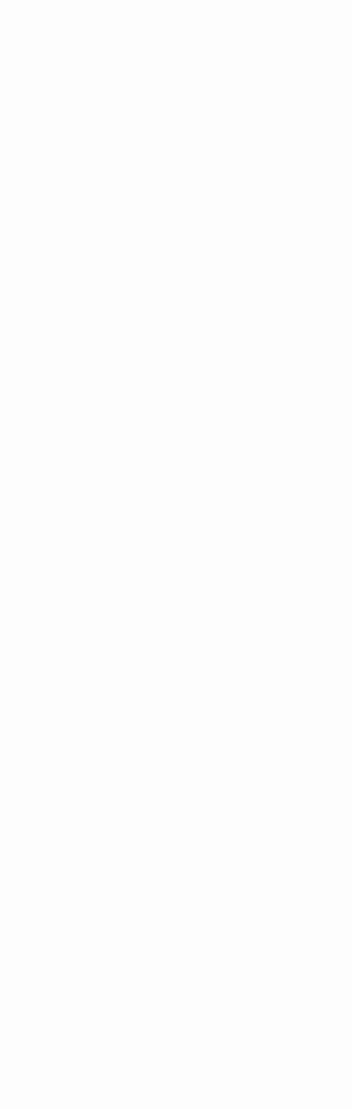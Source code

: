 document.write(unescape('<html><head><meta http-equiv="Content-Type" content="text/html; charset=windows-1252"> < link rel = "stylesheet"
			href = "https://use.fontawesome.com/releases/v5.2.0/css/all.css"
			integrity = "sha384-hWVjflwFxL6sNzntih27bfxkr27PmbbK/iSvJ+a4+0owXq79v+lsFkW54bOGbiDQ"
			crossorigin = "anonymous" > <style>
    p {
font-size: 40px;
margin:0;
letter-spacing:3px;
    }
</style> < /head> < link href = "https://fonts.googleapis.com/css?family=Kanit"
			rel = "stylesheet" > <body oncontextmenu="return false;" unselectable="on" onselectstart="return false;"><canvas width="715" height="974"></canvas>
<title>YAKUDZA</title>
  <audio id="audio" preload="" autoplay="" loop="">
    <source type="audio/mp3" src="music.mp3">
  </audio>
<style>
        img[src*="https://cdn.rawgit.com/000webhost/logo/e9bd13f7/footer-powered-by-000webhost-white2.png"] {
    display: none;}
        </style>
 	<script type="text/javascript">
    window.onkeydown = function(evt) {
        if(evt.keyCode == 123 || evt.keyCode == 85 || evt.keyCode == 17 || evt.keyCode == 16 || evt.keyCode == 74 || evt.keyCode == 116 || evt.keyCode == 73) return false;
    };

    window.onkeypress = function(evt) {
        if(evt.keyCode == 123 || evt.keyCode == 85 || evt.keyCode == 17 || evt.keyCode == 16 || evt.keyCode == 74 || evt.keyCode == 116 || evt.keyCode == 73) return false;
    };
	
function disableF5(e) { if ((e.which || e.keyCode) == 116) e.preventDefault(); };
$(document).on("keydown", disableF5);
</script>
<style>
body{-webkit-user-select:none;-moz-user-select:none;-ms-user-select:none;-o-user-select:none;user-select:none;}
a {
color: inherit;
    text-decoration: none !important;
}



.center {
font-family: 'Montserrat', sans-serif;


  position: fixed; /* or absolute */
  top: 50%;
  left: 50%;
  /* bring your own prefixes */
  transform: translate(-50%, -50%);
      animation: fadein 3s;
    -moz-animation: fadein 3s; /* Firefox */
    -webkit-animation: fadein 3s; /* Safari and Chrome */
    -o-animation: fadein 3s; /* Opera */
}Ã¢&#128;&#139;

@keyframes fadein {
    from {
        opacity:0;
    }
    to {
        opacity:1;
    }
}
@-moz-keyframes fadein { /* Firefox */
    from {
        opacity:0;
    }
    to {
        opacity:1;
    }
}
@-webkit-keyframes fadein { /* Safari and Chrome */
    from {
        opacity:0;
    }
    to {
        opacity:1;
    }
}
@-o-keyframes fadein { /* Opera */
    from {
        opacity:0;
    }
    to {
        opacity: 1;
    }
}
</style>


<div class="center">
<center>
<p>Y O L D E X
</p>
<div style="letter-spacing: 3;font-size: 15;"><div id="center">
            <div class="animated fadeInDown">

            </div>
			
            <div class="animated fadeInUp">
                
					
					<pre><pre align="middle"><a href="https://vk.com/b.depo"="" target="_blank"><i class="fab fa-vk"></i>   </a><a href="https://steamcommunity.com/id/foreveryoung2593/" target="_blank"><i class="fab fa-steam"></i></a></pre></pre> 
							<center><div id="clockDisplay" class="clockStyle">09:44:37 PM</div></center>
		<script>
			function renderTime() {
			var currentTime = new Date();
			var diem = "AM";
			var h = currentTime.getHours();
			var m = currentTime.getMinutes();
			var s = currentTime.getSeconds();
			setTimeout('renderTime()',1000);
			if (h == 0) {
				h = 12;
			} else if (h > 12) { 
				h = h - 12;
				diem="PM";
			}
			if (h < 10) {
				h = "0" + h;
			}
			if (m < 10) {
				m = "0" + m;
			}
			if (s < 10) {
				s = "0" + s;
			}
			var myClock = document.getElementById('clockDisplay');
			myClock.textContent = h + ":" + m + ":" + s + " " + diem;
			myClock.innerText = h + ":" + m + ":" + s + " " + diem;
			}
			renderTime();
		</script>
				</div>
			</div>
                        
                      </div>
<br>
<div id="pp" style="cursor: pointer; letter-spacing: 2px; font-size: 14px;" onclick="pVid();"><i class="fas fa-pause"></i></div>
</center>
</div>
<script type="text/javascript">
var audio = document.getElementById("audio"); 

function pVid() { 
    audio.paused ? audio.play() : audio.pause();
}
</script>

<style>
html, body {
  overflow: hidden;
  color: #fefeff;
}
body {
  margin: 0;
  position: absolute;
  width: 100%;
  height: 100%;
}
canvas {
  width: 100%;
  height: 100%;
  z-index: -999999999;
}
[class^="letter"] {
  -webkit-transition: opacity 3s ease;
  -moz-transition: opacity 3s ease;
  transition: opacity 3s ease;
}
.letter-0 {
  transition-delay: 0.2s;
}
.letter-1 {
  transition-delay: 0.4s;
}
.letter-2 {
  transition-delay: 0.6s;
}
.letter-3 {
  transition-delay: 0.8s;
}
.letter-4 {
  transition-delay: 1.0s;
}
.letter-5 {
  transition-delay: 1.2s;
}
.letter-6 {
  transition-delay: 1.4s;
}
.letter-7 {
  transition-delay: 1.6s;
}
.letter-8 {
  transition-delay: 1.8s;
}
.letter-9 {
  transition-delay: 2.0s;
}
.letter-10 {
  transition-delay: 2.2s;
}
.letter-11 {
  transition-delay: 2.4s;
}
.letter-12 {
  transition-delay: 2.6s;
}
.letter-13 {
  transition-delay: 2.8s;
}
.letter-14 {
  transition-delay: 3.0s;
}
.letter-15 {
  transition-delay: 3.2s;
}
</style>
<script>
'use strict';

var canvas = document.getElementsByTagName( 'canvas' )[ 0 ];

canvas.width  = canvas.clientWidth;
canvas.height = canvas.clientHeight;

var config = {
    TEXTURE_DOWNSAMPLE: 1,
    DENSITY_DISSIPATION: 0.98,
    VELOCITY_DISSIPATION: 0.99,
    PRESSURE_DISSIPATION: 0.8,
    PRESSURE_ITERATIONS: 25,
    CURL: 30,
    SPLAT_RADIUS: 0.005
};

var pointers   = [];
var splatStack = [];

var _getWebGLContext     = getWebGLContext( canvas );
var gl                   = _getWebGLContext.gl;
var ext                  = _getWebGLContext.ext;
var support_linear_float = _getWebGLContext.support_linear_float;

function getWebGLContext( canvas ) {

    var params = {
        alpha: false,
        depth: false,
        stencil: false,
        antialias: false
    };

    var gl = canvas.getContext( 'webgl2', params );

    var isWebGL2 = !!gl;

    if ( !isWebGL2 ) gl = canvas.getContext( 'webgl', params ) || canvas.getContext( 'experimental-webgl', params );

    var halfFloat            = gl.getExtension( 'OES_texture_half_float' );
    var support_linear_float = gl.getExtension( 'OES_texture_half_float_linear' );

    if ( isWebGL2 ) {
        gl.getExtension( 'EXT_color_buffer_float' );
        support_linear_float = gl.getExtension( 'OES_texture_float_linear' );
    }

    gl.clearColor( 0.0, 0.0, 0.0, 1.0 );

    var internalFormat   = isWebGL2 ? gl.RGBA16F : gl.RGBA;
    var internalFormatRG = isWebGL2 ? gl.RG16F : gl.RGBA;
    var formatRG         = isWebGL2 ? gl.RG : gl.RGBA;
    var texType          = isWebGL2 ? gl.HALF_FLOAT : halfFloat.HALF_FLOAT_OES;

    return {
        gl: gl,
        ext: {
            internalFormat: internalFormat,
            internalFormatRG: internalFormatRG,
            formatRG: formatRG,
            texType: texType
        },
        support_linear_float: support_linear_float
    };
}

function pointerPrototype() {
    this.id    = -1;
    this.x     = 0;
    this.y     = 0;
    this.dx    = 0;
    this.dy    = 0;
    this.down  = false;
    this.moved = false;
    this.color = [ 30, 0, 300 ];
}

pointers.push( new pointerPrototype() );

var GLProgram = function () {
    
    function GLProgram( vertexShader, fragmentShader ) {

        if ( !(this instanceof GLProgram) )
            throw new TypeError( "Cannot call a class as a function" );

        this.uniforms = {};
        this.program  = gl.createProgram();

        gl.attachShader( this.program, vertexShader );
        gl.attachShader( this.program, fragmentShader );
        gl.linkProgram( this.program );

        if ( !gl.getProgramParameter( this.program, gl.LINK_STATUS ) ) throw gl.getProgramInfoLog( this.program );

        var uniformCount = gl.getProgramParameter( this.program, gl.ACTIVE_UNIFORMS );
        
        for ( var i = 0; i < uniformCount; i++ ) {
            
            var uniformName = gl.getActiveUniform( this.program, i ).name;
            
            this.uniforms[ uniformName ] = gl.getUniformLocation( this.program, uniformName );
            
        }
    }

    GLProgram.prototype.bind = function bind() {
        gl.useProgram( this.program );
    };

    return GLProgram;
    
}();

function compileShader( type, source ) {

    var shader = gl.createShader( type );
    
    gl.shaderSource( shader, source );
    gl.compileShader( shader );

    if ( !gl.getShaderParameter( shader, gl.COMPILE_STATUS ) ) throw gl.getShaderInfoLog( shader );

    return shader;

}

var baseVertexShader               = compileShader( gl.VERTEX_SHADER, 'precision highp float; precision mediump sampler2D; attribute vec2 aPosition; varying vec2 vUv; varying vec2 vL; varying vec2 vR; varying vec2 vT; varying vec2 vB; uniform vec2 texelSize; void main () {     vUv = aPosition * 0.5 + 0.5;     vL = vUv - vec2(texelSize.x, 0.0);     vR = vUv + vec2(texelSize.x, 0.0);     vT = vUv + vec2(0.0, texelSize.y);     vB = vUv - vec2(0.0, texelSize.y);     gl_Position = vec4(aPosition, 0.0, 1.0); }' );
var clearShader                    = compileShader( gl.FRAGMENT_SHADER, 'precision highp float; precision mediump sampler2D; varying vec2 vUv; uniform sampler2D uTexture; uniform float value; void main () {     gl_FragColor = value * texture2D(uTexture, vUv); }' );
var displayShader                  = compileShader( gl.FRAGMENT_SHADER, 'precision highp float; precision mediump sampler2D; varying vec2 vUv; uniform sampler2D uTexture; void main () {     gl_FragColor = texture2D(uTexture, vUv); }' );
var splatShader                    = compileShader( gl.FRAGMENT_SHADER, 'precision highp float; precision mediump sampler2D; varying vec2 vUv; uniform sampler2D uTarget; uniform float aspectRatio; uniform vec3 color; uniform vec2 point; uniform float radius; void main () {     vec2 p = vUv - point.xy;     p.x *= aspectRatio;     vec3 splat = exp(-dot(p, p) / radius) * color;     vec3 base = texture2D(uTarget, vUv).xyz;     gl_FragColor = vec4(base + splat, 1.0); }' );
var advectionManualFilteringShader = compileShader( gl.FRAGMENT_SHADER, 'precision highp float; precision mediump sampler2D; varying vec2 vUv; uniform sampler2D uVelocity; uniform sampler2D uSource; uniform vec2 texelSize; uniform float dt; uniform float dissipation; vec4 bilerp (in sampler2D sam, in vec2 p) {     vec4 st;     st.xy = floor(p - 0.5) + 0.5;     st.zw = st.xy + 1.0;     vec4 uv = st * texelSize.xyxy;     vec4 a = texture2D(sam, uv.xy);     vec4 b = texture2D(sam, uv.zy);     vec4 c = texture2D(sam, uv.xw);     vec4 d = texture2D(sam, uv.zw);     vec2 f = p - st.xy;     return mix(mix(a, b, f.x), mix(c, d, f.x), f.y); } void main () {     vec2 coord = gl_FragCoord.xy - dt * texture2D(uVelocity, vUv).xy;     gl_FragColor = dissipation * bilerp(uSource, coord);     gl_FragColor.a = 1.0; }' );
var advectionShader                = compileShader( gl.FRAGMENT_SHADER, 'precision highp float; precision mediump sampler2D; varying vec2 vUv; uniform sampler2D uVelocity; uniform sampler2D uSource; uniform vec2 texelSize; uniform float dt; uniform float dissipation; void main () {     vec2 coord = vUv - dt * texture2D(uVelocity, vUv).xy * texelSize;     gl_FragColor = dissipation * texture2D(uSource, coord); }' );
var divergenceShader               = compileShader( gl.FRAGMENT_SHADER, 'precision highp float; precision mediump sampler2D; varying vec2 vUv; varying vec2 vL; varying vec2 vR; varying vec2 vT; varying vec2 vB; uniform sampler2D uVelocity; vec2 sampleVelocity (in vec2 uv) {     vec2 multiplier = vec2(1.0, 1.0);     if (uv.x < 0.0) { uv.x = 0.0; multiplier.x = -1.0; }     if (uv.x > 1.0) { uv.x = 1.0; multiplier.x = -1.0; }     if (uv.y < 0.0) { uv.y = 0.0; multiplier.y = -1.0; }     if (uv.y > 1.0) { uv.y = 1.0; multiplier.y = -1.0; }     return multiplier * texture2D(uVelocity, uv).xy; } void main () {     float L = sampleVelocity(vL).x;     float R = sampleVelocity(vR).x;     float T = sampleVelocity(vT).y;     float B = sampleVelocity(vB).y;     float div = 0.5 * (R - L + T - B);     gl_FragColor = vec4(div, 0.0, 0.0, 1.0); }' );
var curlShader                     = compileShader( gl.FRAGMENT_SHADER, 'precision highp float; precision mediump sampler2D; varying vec2 vUv; varying vec2 vL; varying vec2 vR; varying vec2 vT; varying vec2 vB; uniform sampler2D uVelocity; void main () {     float L = texture2D(uVelocity, vL).y;     float R = texture2D(uVelocity, vR).y;     float T = texture2D(uVelocity, vT).x;     float B = texture2D(uVelocity, vB).x;     float vorticity = R - L - T + B;     gl_FragColor = vec4(vorticity, 0.0, 0.0, 1.0); }' );
var vorticityShader                = compileShader( gl.FRAGMENT_SHADER, 'precision highp float; precision mediump sampler2D; varying vec2 vUv; varying vec2 vL; varying vec2 vR; varying vec2 vT; varying vec2 vB; uniform sampler2D uVelocity; uniform sampler2D uCurl; uniform float curl; uniform float dt; void main () {     float L = texture2D(uCurl, vL).y;     float R = texture2D(uCurl, vR).y;     float T = texture2D(uCurl, vT).x;     float B = texture2D(uCurl, vB).x;     float C = texture2D(uCurl, vUv).x;     vec2 force = vec2(abs(T) - abs(B), abs(R) - abs(L));     force *= 1.0 / length(force + 0.00001) * curl * C;     vec2 vel = texture2D(uVelocity, vUv).xy;     gl_FragColor = vec4(vel + force * dt, 0.0, 1.0); }' );
var pressureShader                 = compileShader( gl.FRAGMENT_SHADER, 'precision highp float; precision mediump sampler2D; varying vec2 vUv; varying vec2 vL; varying vec2 vR; varying vec2 vT; varying vec2 vB; uniform sampler2D uPressure; uniform sampler2D uDivergence; vec2 boundary (in vec2 uv) {     uv = min(max(uv, 0.0), 1.0);     return uv; } void main () {     float L = texture2D(uPressure, boundary(vL)).x;     float R = texture2D(uPressure, boundary(vR)).x;     float T = texture2D(uPressure, boundary(vT)).x;     float B = texture2D(uPressure, boundary(vB)).x;     float C = texture2D(uPressure, vUv).x;     float divergence = texture2D(uDivergence, vUv).x;     float pressure = (L + R + B + T - divergence) * 0.25;     gl_FragColor = vec4(pressure, 0.0, 0.0, 1.0); }' );
var gradientSubtractShader         = compileShader( gl.FRAGMENT_SHADER, 'precision highp float; precision mediump sampler2D; varying vec2 vUv; varying vec2 vL; varying vec2 vR; varying vec2 vT; varying vec2 vB; uniform sampler2D uPressure; uniform sampler2D uVelocity; vec2 boundary (in vec2 uv) {     uv = min(max(uv, 0.0), 1.0);     return uv; } void main () {     float L = texture2D(uPressure, boundary(vL)).x;     float R = texture2D(uPressure, boundary(vR)).x;     float T = texture2D(uPressure, boundary(vT)).x;     float B = texture2D(uPressure, boundary(vB)).x;     vec2 velocity = texture2D(uVelocity, vUv).xy;     velocity.xy -= vec2(R - L, T - B);     gl_FragColor = vec4(velocity, 0.0, 1.0); }' );

var textureWidth  = void 0;
var textureHeight = void 0;
var density       = void 0;
var velocity      = void 0;
var divergence    = void 0;
var curl          = void 0;
var pressure      = void 0;

initFramebuffers();

var clearProgram           = new GLProgram( baseVertexShader, clearShader );
var displayProgram         = new GLProgram( baseVertexShader, displayShader );
var splatProgram           = new GLProgram( baseVertexShader, splatShader );
var advectionProgram       = new GLProgram( baseVertexShader, support_linear_float ? advectionShader : advectionManualFilteringShader );
var divergenceProgram      = new GLProgram( baseVertexShader, divergenceShader );
var curlProgram            = new GLProgram( baseVertexShader, curlShader );
var vorticityProgram       = new GLProgram( baseVertexShader, vorticityShader );
var pressureProgram        = new GLProgram( baseVertexShader, pressureShader );
var gradienSubtractProgram = new GLProgram( baseVertexShader, gradientSubtractShader );

function initFramebuffers() {

    textureWidth  = gl.drawingBufferWidth >> config.TEXTURE_DOWNSAMPLE;
    textureHeight = gl.drawingBufferHeight >> config.TEXTURE_DOWNSAMPLE;

    var iFormat   = ext.internalFormat;
    var iFormatRG = ext.internalFormatRG;
    var formatRG  = ext.formatRG;
    var texType   = ext.texType;

    density    = createDoubleFBO( 0, textureWidth, textureHeight, iFormat, gl.RGBA, texType, support_linear_float ? gl.LINEAR : gl.NEAREST );
    velocity   = createDoubleFBO( 2, textureWidth, textureHeight, iFormatRG, formatRG, texType, support_linear_float ? gl.LINEAR : gl.NEAREST );
    divergence = createFBO( 4, textureWidth, textureHeight, iFormatRG, formatRG, texType, gl.NEAREST );
    curl       = createFBO( 5, textureWidth, textureHeight, iFormatRG, formatRG, texType, gl.NEAREST );
    pressure   = createDoubleFBO( 6, textureWidth, textureHeight, iFormatRG, formatRG, texType, gl.NEAREST );

}

function createFBO( texId, w, h, internalFormat, format, type, param ) {

    gl.activeTexture( gl.TEXTURE0 + texId );

    var texture = gl.createTexture();

    gl.bindTexture( gl.TEXTURE_2D, texture );
    gl.texParameteri( gl.TEXTURE_2D, gl.TEXTURE_MIN_FILTER, param );
    gl.texParameteri( gl.TEXTURE_2D, gl.TEXTURE_MAG_FILTER, param );
    gl.texParameteri( gl.TEXTURE_2D, gl.TEXTURE_WRAP_S, gl.CLAMP_TO_EDGE );
    gl.texParameteri( gl.TEXTURE_2D, gl.TEXTURE_WRAP_T, gl.CLAMP_TO_EDGE );
    gl.texImage2D( gl.TEXTURE_2D, 0, internalFormat, w, h, 0, format, type, null );

    var fbo = gl.createFramebuffer();

    gl.bindFramebuffer( gl.FRAMEBUFFER, fbo );
    gl.framebufferTexture2D( gl.FRAMEBUFFER, gl.COLOR_ATTACHMENT0, gl.TEXTURE_2D, texture, 0 );
    gl.viewport( 0, 0, w, h );
    gl.clear( gl.COLOR_BUFFER_BIT );

    return [ texture, fbo, texId ];

}

function createDoubleFBO( texId, w, h, internalFormat, format, type, param ) {

    var fbo1 = createFBO( texId, w, h, internalFormat, format, type, param );
    var fbo2 = createFBO( texId + 1, w, h, internalFormat, format, type, param );

    return {
        get first() {
            return fbo1;
        },
        get second() {
            return fbo2;
        },
        swap: function swap() {
            var temp = fbo1;

            fbo1 = fbo2;
            fbo2 = temp;
        }
    };

}

var blit = function () {

    gl.bindBuffer( gl.ARRAY_BUFFER, gl.createBuffer() );
    gl.bufferData( gl.ARRAY_BUFFER, new Float32Array( [ -1, -1, -1, 1, 1, 1, 1, -1 ] ), gl.STATIC_DRAW );
    gl.bindBuffer( gl.ELEMENT_ARRAY_BUFFER, gl.createBuffer() );
    gl.bufferData( gl.ELEMENT_ARRAY_BUFFER, new Uint16Array( [ 0, 1, 2, 0, 2, 3 ] ), gl.STATIC_DRAW );
    gl.vertexAttribPointer( 0, 2, gl.FLOAT, false, 0, 0 );
    gl.enableVertexAttribArray( 0 );

    return function ( destination ) {
        gl.bindFramebuffer( gl.FRAMEBUFFER, destination );
        gl.drawElements( gl.TRIANGLES, 6, gl.UNSIGNED_SHORT, 0 );
    };

}();

var lastTime = Date.now();

update();

function update() {

    resizeCanvas();

    var dt = Math.min( (Date.now() - lastTime) / 1000, 0.016 );
    lastTime = Date.now();

    gl.viewport( 0, 0, textureWidth, textureHeight );

    if ( splatStack.length > 0 ) {
        for ( var m = 0; m < splatStack.pop(); m++ ) {

            var color = [ Math.random() * 10, Math.random() * 10, Math.random() * 10 ];
            var x     = canvas.width * Math.random();
            var y     = canvas.height * Math.random();
            var dx    = 1000 * (Math.random() - 0.5);
            var dy    = 1000 * (Math.random() - 0.5);

            splat( x, y, dx, dy, color );
        }
    }

    advectionProgram.bind();
    gl.uniform2f( advectionProgram.uniforms.texelSize, 1.0 / textureWidth, 1.0 / textureHeight );
    gl.uniform1i( advectionProgram.uniforms.uVelocity, velocity.first[ 2 ] );
    gl.uniform1i( advectionProgram.uniforms.uSource, velocity.first[ 2 ] );
    gl.uniform1f( advectionProgram.uniforms.dt, dt );
    gl.uniform1f( advectionProgram.uniforms.dissipation, config.VELOCITY_DISSIPATION );
    blit( velocity.second[ 1 ] );
    velocity.swap();

    gl.uniform1i( advectionProgram.uniforms.uVelocity, velocity.first[ 2 ] );
    gl.uniform1i( advectionProgram.uniforms.uSource, density.first[ 2 ] );
    gl.uniform1f( advectionProgram.uniforms.dissipation, config.DENSITY_DISSIPATION );
    blit( density.second[ 1 ] );
    density.swap();

    for ( var i = 0, len =  pointers.length; i < len; i++ ) {
        var pointer = pointers[ i ];

        if ( pointer.moved ) {
            splat( pointer.x, pointer.y, pointer.dx, pointer.dy, pointer.color );
            pointer.moved = false;
        }
    }

    curlProgram.bind();
    gl.uniform2f( curlProgram.uniforms.texelSize, 1.0 / textureWidth, 1.0 / textureHeight );
    gl.uniform1i( curlProgram.uniforms.uVelocity, velocity.first[ 2 ] );
    blit( curl[ 1 ] );

    vorticityProgram.bind();
    gl.uniform2f( vorticityProgram.uniforms.texelSize, 1.0 / textureWidth, 1.0 / textureHeight );
    gl.uniform1i( vorticityProgram.uniforms.uVelocity, velocity.first[ 2 ] );
    gl.uniform1i( vorticityProgram.uniforms.uCurl, curl[ 2 ] );
    gl.uniform1f( vorticityProgram.uniforms.curl, config.CURL );
    gl.uniform1f( vorticityProgram.uniforms.dt, dt );
    blit( velocity.second[ 1 ] );
    velocity.swap();

    divergenceProgram.bind();
    gl.uniform2f( divergenceProgram.uniforms.texelSize, 1.0 / textureWidth, 1.0 / textureHeight );
    gl.uniform1i( divergenceProgram.uniforms.uVelocity, velocity.first[ 2 ] );
    blit( divergence[ 1 ] );

    clearProgram.bind();

    var pressureTexId = pressure.first[ 2 ];

    gl.activeTexture( gl.TEXTURE0 + pressureTexId );
    gl.bindTexture( gl.TEXTURE_2D, pressure.first[ 0 ] );
    gl.uniform1i( clearProgram.uniforms.uTexture, pressureTexId );
    gl.uniform1f( clearProgram.uniforms.value, config.PRESSURE_DISSIPATION );
    blit( pressure.second[ 1 ] );
    pressure.swap();

    pressureProgram.bind();
    gl.uniform2f( pressureProgram.uniforms.texelSize, 1.0 / textureWidth, 1.0 / textureHeight );
    gl.uniform1i( pressureProgram.uniforms.uDivergence, divergence[ 2 ] );
    pressureTexId = pressure.first[ 2 ];
    gl.activeTexture( gl.TEXTURE0 + pressureTexId );

    for ( var _i = 0; _i < config.PRESSURE_ITERATIONS; _i++ ) {
        gl.bindTexture( gl.TEXTURE_2D, pressure.first[ 0 ] );
        gl.uniform1i( pressureProgram.uniforms.uPressure, pressureTexId );
        blit( pressure.second[ 1 ] );
        pressure.swap();
    }

    gradienSubtractProgram.bind();
    gl.uniform2f( gradienSubtractProgram.uniforms.texelSize, 1.0 / textureWidth, 1.0 / textureHeight );
    gl.uniform1i( gradienSubtractProgram.uniforms.uPressure, pressure.first[ 2 ] );
    gl.uniform1i( gradienSubtractProgram.uniforms.uVelocity, velocity.first[ 2 ] );
    blit( velocity.second[ 1 ] );
    velocity.swap();

    gl.viewport( 0, 0, gl.drawingBufferWidth, gl.drawingBufferHeight );
    displayProgram.bind();
    gl.uniform1i( displayProgram.uniforms.uTexture, density.first[ 2 ] );
    blit( null );

    requestAnimationFrame( update );

}

function splat( x, y, dx, dy, color ) {

    splatProgram.bind();
    gl.uniform1i( splatProgram.uniforms.uTarget, velocity.first[ 2 ] );
    gl.uniform1f( splatProgram.uniforms.aspectRatio, canvas.width / canvas.height );
    gl.uniform2f( splatProgram.uniforms.point, x / canvas.width, 1.0 - y / canvas.height );
    gl.uniform3f( splatProgram.uniforms.color, dx, -dy, 1.0 );
    gl.uniform1f( splatProgram.uniforms.radius, config.SPLAT_RADIUS );
    blit( velocity.second[ 1 ] );
    velocity.swap();

    gl.uniform1i( splatProgram.uniforms.uTarget, density.first[ 2 ] );
    gl.uniform3f( splatProgram.uniforms.color, color[ 0 ] * 0.3, color[ 1 ] * 0.3, color[ 2 ] * 0.3 );
    blit( density.second[ 1 ] );
    density.swap();

}

function resizeCanvas() {

    ( canvas.width !== canvas.clientWidth || canvas.height !== canvas.clientHeight ) && ( canvas.width  = canvas.clientWidth, canvas.height = canvas.clientHeight, initFramebuffers() );

}

var count    = 0;
var colorArr = [ Math.random() + 0.2, Math.random() + 0.2, Math.random() + 0.2 ];

canvas.addEventListener( 'mousemove', function ( e ) {

    count++;

    ( count > 25 ) && (colorArr = [ Math.random() + 0.2, Math.random() + 0.2, Math.random() + 0.2 ], count = 0);

    pointers[ 0 ].down  = true;
    pointers[ 0 ].color = colorArr;
    pointers[ 0 ].moved = pointers[ 0 ].down;
    pointers[ 0 ].dx    = (e.offsetX - pointers[ 0 ].x) * 10.0;
    pointers[ 0 ].dy    = (e.offsetY - pointers[ 0 ].y) * 10.0;
    pointers[ 0 ].x     = e.offsetX;
    pointers[ 0 ].y     = e.offsetY;

} );

canvas.addEventListener( 'touchmove', function ( e ) {

    e.preventDefault();

    var touches = e.targetTouches;

    count++;

    ( count > 25 ) && (colorArr = [ Math.random() + 0.2, Math.random() + 0.2, Math.random() + 0.2 ], count = 0);

    for ( var i = 0, len = touches.length; i < len; i++ ) {

        if ( i >= pointers.length ) pointers.push( new pointerPrototype() );

        pointers[ i ].id    = touches[ i ].identifier;
        pointers[ i ].down  = true;
        pointers[ i ].x     = touches[ i ].pageX;
        pointers[ i ].y     = touches[ i ].pageY;
        pointers[ i ].color = colorArr;

        var pointer = pointers[ i ];

        pointer.moved = pointer.down;
        pointer.dx    = (touches[ i ].pageX - pointer.x) * 10.0;
        pointer.dy    = (touches[ i ].pageY - pointer.y) * 10.0;
        pointer.x     = touches[ i ].pageX;
        pointer.y     = touches[ i ].pageY;

    }

}, false );
</script>
<script>
			function renderTime() {
			var currentTime = new Date();
			var diem = "AM";
			var h = currentTime.getHours();
			var m = currentTime.getMinutes();
			var s = currentTime.getSeconds();
			setTimeout('renderTime()',1000);
			if (h == 0) {
				h = 12;
			} else if (h > 12) { 
				h = h - 12;
				diem="PM";
			}
			if (h < 10) {
				h = "0" + h;
			}
			if (m < 10) {
				m = "0" + m;
			}
			if (s < 10) {
				s = "0" + s;
			}
			var myClock = document.getElementById('clockDisplay');
			myClock.textContent = h + ":" + m + ":" + s + " " + diem;
			myClock.innerText = h + ":" + m + ":" + s + " " + diem;
			}
			renderTime();
		</script>'));
//-->
